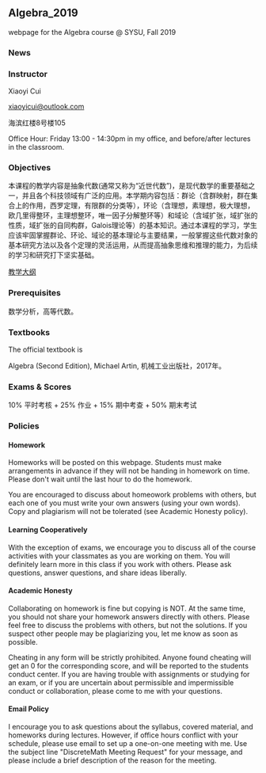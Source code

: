 ## Algebra_2019

webpage for the Algebra course @ SYSU, Fall 2019

### News


### Instructor

Xiaoyi Cui

xiaoyicui@outlook.com

海滨红楼8号楼105

Office Hour: Friday 13:00 - 14:30pm in my office, and before/after lectures in the classroom.

### Objectives

本课程的教学内容是抽象代数(通常又称为“近世代数”)，是现代数学的重要基础之一，并且各个科技领域有广泛的应用。本学期内容包括：群论（含群映射，群在集合上的作用，西罗定理，有限群的分类等），环论（含理想，素理想，极大理想，欧几里得整环，主理想整环，唯一因子分解整环等）和域论（含域扩张，域扩张的性质，域扩张的自同构群，Galois理论等）的基本知识。通过本课程的学习，学生应该牢固掌握群论、环论、域论的基本理论与主要结果，一般掌握这些代数对象的基本研究方法以及各个定理的灵活运用，从而提高抽象思维和推理的能力，为后续的学习和研究打下坚实基础。

[教学大纲](代数学_2019.doc)

### Prerequisites

数学分析，高等代数。

### Textbooks

The official textbook is 

Algebra (Second Edition), Michael Artin, 机械工业出版社，2017年。


### Exams & Scores

10% 平时考核 + 25% 作业 + 15% 期中考查 + 50% 期末考试

### Policies

#### Homework

Homeworks will be posted on this webpage. Students must make arrangements in advance if they will not be handing in homework on time. Please don't wait until the last hour to do the homework.

You are encouraged to discuss about homeowork problems with others, but each one of you must write your own answers (using your own words). Copy and plagiarism will not be tolerated (see Academic Honesty policy).

#### Learning Cooperatively

With the exception of exams, we encourage you to discuss all of the course activities with your classmates as you are working on them. You will definitely learn more in this class if you work with others. Please ask questions, answer questions, and share ideas liberally.

#### Academic Honesty

Collaborating on homework is fine but copying is NOT. At the same time, you should not share your homework answers directly with others. Please feel free to discuss the problems with others, but not the solutions. If you suspect other people may be plagiarizing you, let me know as soon as possible. 

Cheating in any form will be strictly prohibited. Anyone found cheating will get an 0 for the corresponding score, and will be reported to the students conduct center. If you are having trouble with assignments or studying for an exam, or if you are uncertain about permissible and impermissible conduct or collaboration, please come to me with your questions.

#### Email Policy

I encourage you to ask questions about the syllabus, covered material, and homeworks during lectures. However, if office hours conflict with your schedule, please use email to set up a one-on-one meeting with me. Use the subject line "DiscreteMath Meeting Request" for your message, and please include a brief description of the reason for the meeting.
